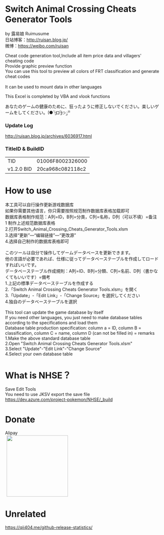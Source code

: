 # Switch Animal Crossing Cheats Generator Tools
by 露易娘 Ruimusume</br>
日站博客：http://ruisan.blog.jp/</br>
微博：https://weibo.com/ruisan</br>

Cheat code generation tool,Include all item price data and villagers' cheating code</br>
Provide graphic preview function</br>
You can use this tool to preview all colors of FRT classification and generate cheat codes</br>
</br>
It can be used to mount data in other languages</br>

This Excel is completed by VBA and vlook functions

あなたのゲームの健康のために、狂ったように修正しないでください。楽しいゲームをしてください。(● ˃̶͈̀ロ˂̶͈́)੭ꠥ⁾⁾

### Update Log
http://ruisan.blog.jp/archives/6036917.html

### TitleID & BuildID
  <table>
    <tr>
      <td>TID</td>
      <td>01006F8002326000</td>
    </tr>
      <td>v1.2.0 BID</td>
      <td>20ca968c082118c2</td>
    </tr>
  </table>

# How to use
本工具可以自行操作更新游戏数据库<br />
如果你需要其他语言，你只需要按照规范制作数据库表格加载即可<br />
数据库表格制作规范：A列=ID，B列=分类，C列=名称，D列（可以不填）=备注<br />
1 制作上述规范数据库表格<br />
2.打开Switch_Animal_Crossing_Cheats_Generator_Tools.xlsm<br />
3.选择“更新”—“编辑链接”—“更改源”<br />
4.选择自己制作的数据库表格即可<br />
<br />
このツールは自分で操作してゲームデータベースを更新できます。<br />
他の言語が必要であれば、仕様に従ってデータベーステーブルを作成してロードすればいいです。<br />
データベーステーブル作成規則：A列=ID、B列=分類、C列=名前、D列（書かなくてもいいです）=備考<br />
1.上記の標準データベーステーブルを作成する<br />
2.「Switch Animal Crossing Cheats Generator Tools.xlsm」を開く<br />
3.「Update」-「Edit Link」-「Change Source」を選択してください<br />
4.独自のデータベーステーブルを選択<br />
<br />
This tool can update the game database by itself<br />
If you need other languages, you just need to make database tables according to the specifications and load them<br />
Database table production specification: column a = ID, column B = classification, column C = name, column D (can not be filled in) = remarks<br />
1.Make the above standard database table<br />
2.Open "Switch Animal Crossing Cheats Generator Tools.xlsm"<br />
3.Select "Update"-"Edit Link"-"Change Source"<br />
4.Select your own database table<br />

# What is NHSE？
Save Edit Tools<br>
You need to use JKSV export the save file<br>
https://dev.azure.com/project-pokemon/NHSE/_build

# Donate
Alipay</br>
<img  class="pict" hspace="5" border="0" height="200" width="200" src="https://livedoor.blogimg.jp/ruimusume/imgs/5/8/585cc192.jpg"></br>

# Unrelated
https://qii404.me/github-release-statistics/
